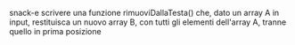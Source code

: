 snack-e
scrivere una funzione rimuoviDallaTesta() che, dato un array A in input, restituisca un nuovo array B, con tutti gli elementi dell'array A, tranne quello in prima posizione
